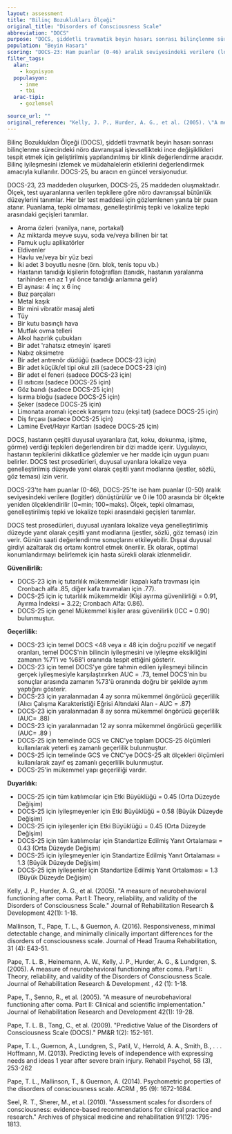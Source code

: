 ```yaml
---
layout: assessment
title: "Bilinç Bozuklukları Ölçeği"
original_title: "Disorders of Consciousness Scale"
abbreviation: "DOCS"
purpose: "DOCS, şiddetli travmatik beyin hasarı sonrası bilinçlenme sürecinde nöro davranışsal işlevsellikteki ince değişiklikleri tespit etmek için geliştirilmiş yapılandırılmış bir klinik değerlendirme aracıdır. Bilinç iyileşmesini izlemek, müdahalelerin etkilerini değerlendirmek, klinik karar verme ve iyileşme prognozunu daha iyi bilgilendirmek için kullanılabilir."
population: "Beyin Hasarı"
scoring: "DOCS-23: Ham puanlar (0-46) aralık seviyesindeki verilere (logitler) dönüştürülür ve 0 ile 100 arasında bir ölçekte yeniden ölçeklendirilir (0=min; 100=maks). DOCS-25: Ham puanlar (0-50) aralık seviyesindeki ölçülere (logitler) dönüştürülür ve 0 ile 100 arasında bir ölçekte yeniden ölçeklendirilir (0=min; 100=maks)."
filter_tags:
  alan:
    - kognisyon
  populasyon:
    - inme
    - tbi
  arac-tipi:
    - gozlemsel

source_url: ""
original_reference: "Kelly, J. P., Hurder, A. G., et al. (2005). \"A measure of neurobehavioral functioning after coma. Part I: Theory, reliability, and validity of the Disorders of Consciousness Scale.\" Journal of Rehabilitation Research & Development 42(1): 1-18."
---
```





Bilinç Bozuklukları Ölçeği (DOCS), şiddetli travmatik beyin hasarı sonrası bilinçlenme sürecindeki nöro davranışsal işlevsellikteki ince değişiklikleri tespit etmek için geliştirilmiş yapılandırılmış bir klinik değerlendirme aracıdır. Bilinç iyileşmesini izlemek ve müdahalelerin etkilerini değerlendirmek amacıyla kullanılır. DOCS-25, bu aracın en güncel versiyonudur.

DOCS-23, 23 maddeden oluşurken, DOCS-25, 25 maddeden oluşmaktadır. Ölçek, test uyaranlarına verilen tepkilere göre nöro davranışsal bütünlük düzeylerini tanımlar. Her bir test maddesi için gözlemlenen yanıta bir puan atanır. Puanlama, tepki olmaması, genelleştirilmiş tepki ve lokalize tepki arasındaki geçişleri tanımlar.


*   Aroma özleri (vanilya, nane, portakal)
*   Az miktarda meyve suyu, soda ve/veya bilinen bir tat
*   Pamuk uçlu aplikatörler
*   Eldivenler
*   Havlu ve/veya bir yüz bezi
*   İki adet 3 boyutlu nesne (örn. blok, tenis topu vb.)
*   Hastanın tanıdığı kişilerin fotoğrafları (tanıdık, hastanın yaralanma tarihinden en az 1 yıl önce tanıdığı anlamına gelir)
*   El aynası: 4 inç x 6 inç
*   Buz parçaları
*   Metal kaşık
*   Bir mini vibratör masaj aleti
*   Tüy
*   Bir kutu basınçlı hava
*   Mutfak ovma telleri
*   Alkol hazırlık çubukları
*   Bir adet 'rahatsız etmeyin' işareti
*   Nabız oksimetre
*   Bir adet antrenör düdüğü (sadece DOCS-23 için)
*   Bir adet küçük/el tipi okul zili (sadece DOCS-23 için)
*   Bir adet el feneri (sadece DOCS-23 için)
*   El ısıtıcısı (sadece DOCS-25 için)
*   Göz bandı (sadece DOCS-25 için)
*   Isırma bloğu (sadece DOCS-25 için)
*   Şeker (sadece DOCS-25 için)
*   Limonata aromalı içecek karışımı tozu (ekşi tat) (sadece DOCS-25 için)
*   Diş fırçası (sadece DOCS-25 için)
*   Lamine Evet/Hayır Kartları (sadece DOCS-25 için)


DOCS, hastanın çeşitli duyusal uyaranlara (tat, koku, dokunma, işitme, görme) verdiği tepkileri değerlendiren bir dizi madde içerir. Uygulayıcı, hastanın tepkilerini dikkatlice gözlemler ve her madde için uygun puanı belirler. DOCS test prosedürleri, duyusal uyarılara lokalize veya genelleştirilmiş düzeyde yanıt olarak çeşitli yanıt modlarına (jestler, sözlü, göz teması) izin verir.


DOCS-23'te ham puanlar (0-46), DOCS-25'te ise ham puanlar (0-50) aralık seviyesindeki verilere (logitler) dönüştürülür ve 0 ile 100 arasında bir ölçekte yeniden ölçeklendirilir (0=min; 100=maks). Ölçek, tepki olmaması, genelleştirilmiş tepki ve lokalize tepki arasındaki geçişleri tanımlar.


DOCS test prosedürleri, duyusal uyarılara lokalize veya genelleştirilmiş düzeyde yanıt olarak çeşitli yanıt modlarına (jestler, sözlü, göz teması) izin verir. Günün saati değerlendirme sonuçlarını etkileyebilir. Dışsal duyusal girdiyi azaltarak dış ortamı kontrol etmek önerilir. Ek olarak, optimal konumlandırmayı belirlemek için hasta sürekli olarak izlenmelidir.


**Güvenilirlik:**

*   DOCS-23 için iç tutarlılık mükemmeldir (kapalı kafa travması için Cronbach alfa .85, diğer kafa travmaları için .77).
*   DOCS-25 için iç tutarlılık mükemmeldir (Kişi ayırma güvenilirliği = 0.91, Ayırma İndeksi = 3.22; Cronbach Alfa: 0.86).
*   DOCS-25 için genel Mükemmel kişiler arası güvenilirlik (ICC = 0.90) bulunmuştur.

**Geçerlilik:**

*   DOCS-23 için temel DOCS <48 veya ≥ 48 için doğru pozitif ve negatif oranları, temel DOCS'nin bilincin iyileşmesini ve iyileşme eksikliğini zamanın %71'i ve %68'i oranında tespit ettiğini gösterir.
*   DOCS-23 için temel DOCS'ye göre tahmin edilen iyileşmeyi bilincin gerçek iyileşmesiyle karşılaştırırken AUC = .73, temel DOCS'nin bu sonuçlar arasında zamanın %73'ü oranında doğru bir şekilde ayrım yaptığını gösterir.
*   DOCS-23 için yaralanmadan 4 ay sonra mükemmel öngörücü geçerlilik (Alıcı Çalışma Karakteristiği Eğrisi Altındaki Alan - AUC = .87)
*   DOCS-23 için yaralanmadan 8 ay sonra mükemmel öngörücü geçerlilik (AUC= .88)
*   DOCS-23 için yaralanmadan 12 ay sonra mükemmel öngörücü geçerlilik (AUC= .89 )
*   DOCS-25 için temelinde GCS ve CNC'ye toplam DOCS-25 ölçümleri kullanılarak yeterli eş zamanlı geçerlilik bulunmuştur.
*   DOCS-25 için temelinde GCS ve CNC'ye DOCS-25 alt ölçekleri ölçümleri kullanılarak zayıf eş zamanlı geçerlilik bulunmuştur.
*   DOCS-25'in mükemmel yapı geçerliliği vardır.

**Duyarlılık:**

*   DOCS-25 için tüm katılımcılar için Etki Büyüklüğü = 0.45 (Orta Düzeyde Değişim)
*   DOCS-25 için iyileşmeyenler için Etki Büyüklüğü = 0.58 (Büyük Düzeyde Değişim)
*   DOCS-25 için iyileşenler için Etki Büyüklüğü = 0.45 (Orta Düzeyde Değişim)
*   DOCS-25 için tüm katılımcılar için Standartize Edilmiş Yanıt Ortalaması = 0.43 (Orta Düzeyde Değişim)
*   DOCS-25 için iyileşmeyenler için Standartize Edilmiş Yanıt Ortalaması = 1.3 (Büyük Düzeyde Değişim)
*   DOCS-25 için iyileşenler için Standartize Edilmiş Yanıt Ortalaması = 1.3 (Büyük Düzeyde Değişim)


Kelly, J. P., Hurder, A. G., et al. (2005). "A measure of neurobehavioral functioning after coma. Part I: Theory, reliability, and validity of the Disorders of Consciousness Scale." Journal of Rehabilitation Research & Development 42(1): 1-18.

Mallinson, T., Pape, T. L., & Guernon, A. (2016). Responsiveness, minimal detectable change, and minimally clinically important differences for the disorders of consciousness scale.
Journal of Head Trauma Rehabilitation, 31
(4): E43-51.

Pape, T. L. B., Heinemann, A. W., Kelly, J. P., Hurder, A. G., & Lundgren, S. (2005). A measure of neurobehavioral functioning after coma. Part I: Theory, reliability, and validity of the Disorders of Consciousness Scale.
Journal of Rehabilitation Research & Development
,
42
(1): 1-18.

Pape, T., Senno, R., et al. (2005). "A measure of neurobehavioral functioning after coma. Part II: Clinical and scientific implementation." Journal of Rehabilitation Research and Development 42(1): 19-28.

Pape, T. L. B., Tang, C., et al. (2009). "Predictive Value of the Disorders of Consciousness Scale (DOCS)." PM&R 1(2): 152-161.

Pape, T. L., Guernon, A., Lundgren, S., Patil, V., Herrold, A. A., Smith, B., . . . Hoffmann, M. (2013). Predicting levels of independence with expressing needs and ideas 1 year after severe brain injury.
Rehabil Psychol, 58
(3), 253-262

Pape, T. L., Mallinson, T., & Guernon, A. (2014). Psychometric properties of the disorders of consciousness scale.
ACRM
,
95
(9): 1672-1684.

Seel, R. T., Sherer, M., et al. (2010). "Assessment scales for disorders of consciousness: evidence-based recommendations for clinical practice and research." Archives of physical medicine and rehabilitation 91(12): 1795-1813.

```